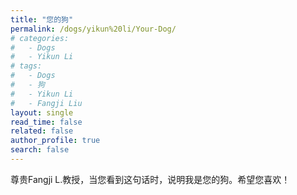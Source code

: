 ```yaml
---
title: "您的狗"
permalink: /dogs/yikun%20li/Your-Dog/
# categories:
#   - Dogs
#   - Yikun Li
# tags:
#   - Dogs
#   - 狗
#   - Yikun Li
#   - Fangji Liu
layout: single
read_time: false
related: false
author_profile: true
search: false
---
```


尊贵Fangji L.教授，当您看到这句话时，说明我是您的狗。希望您喜欢！